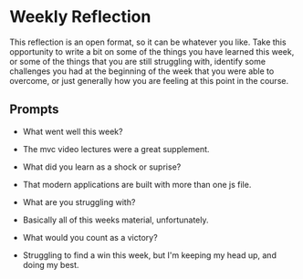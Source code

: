 # Weekly Reflection
This reflection is an open format, so it can be whatever you like. Take this opportunity to write a bit on some of the things you have learned this week, or some of the things that you are still struggling with, identify some challenges you had at the beginning of the week that you were able to overcome, or just generally how you are feeling at this point in the course.

## Prompts
- What went well this week?

- The mvc video lectures were a great supplement.

- What did you learn as a shock or suprise?

- That modern applications are built with more than one js file.

- What are you struggling with?

- Basically all of this weeks material, unfortunately.

- What would you count as a victory?

- Struggling to find a win this week, but I'm keeping my head up, and doing my best.